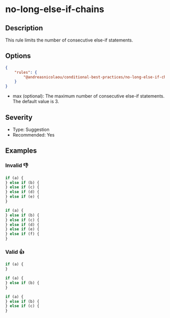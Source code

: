 # no-long-else-if-chains

## Description

This rule limits the number of consecutive else-if statements.

## Options

```json
{
    "rules": {
        "@andreasnicolaou/conditional-best-practices/no-long-else-if-chains": ["warn", { "max": 2 }]
    }
}
```

- max (optional): The maximum number of consecutive else-if statements. The default value is 3.

## Severity

- Type: Suggestion
- Recommended: Yes

## Examples

### **Invalid** 👎

```js
if (a) {
} else if (b) {
} else if (c) {
} else if (d) {
} else if (e) {
}
```

```js
if (a) {
} else if (b) {
} else if (c) {
} else if (d) {
} else if (e) {
} else if (f) {
}
```

### **Valid** 👍

```js
if (a) {
}
```

```js
if (a) {
} else if (b) {
}
```

```js
if (a) {
} else if (b) {
} else if (c) {
}
```
